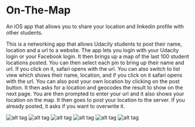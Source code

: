 # On-The-Map
An iOS app that allows you to share your location and linkedin profile with other students.

This is a networking app that allows Udacity students to post their name, location and a url to a website. The app lets you login with your Udacity login or your Facebook login. It then brings up a map of the last 100 student locations posted. You can then select each pin to bring up their name and url. If you click on it, safari opens with the url. You can also switch to list view which shows their name, location, and if you click on it safari opens with the url. You can also post your own location by clicking on the post button. It then asks for a location and geocodes the result to show on the next page. You are then prompted to enter your url and it also shows your location on the map. It then goes to post your location to the server. If you already posted, it asks if you want to overwrite it.

![alt tag](https://raw.githubusercontent.com/jamesalandyer/On-The-Map/master/OnTheMap1.png)
![alt tag](https://raw.githubusercontent.com/jamesalandyer/On-The-Map/master/OnTheMap2.png)
![alt tag](https://raw.githubusercontent.com/jamesalandyer/On-The-Map/master/OnTheMap3.png)
![alt tag](https://raw.githubusercontent.com/jamesalandyer/On-The-Map/master/OnTheMap4.png)
![alt tag](https://raw.githubusercontent.com/jamesalandyer/On-The-Map/master/OnTheMap5.png)
![alt tag](https://raw.githubusercontent.com/jamesalandyer/On-The-Map/master/OnTheMap6.png)

